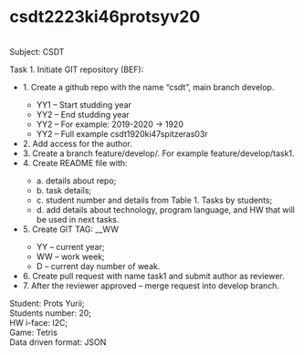 # csdt2223ki46protsyv20 
<br>
Subject: CSDT
<br>
<p>Task 1. Initiate GIT repository (BEF):</p>
<ul>
  <li>1. Create a github repo with the name “csdt<YY1YY2><group><student's full name><student's number>”, main branch develop.</li>
    <ul>
        <li>YY1 – Start studding year</li>
        <li>YY2 – End studding year</li>
        <li>YY2 – For example: 2019-2020 -> 1920</li>  
        <li>YY2 – Full example csdt1920ki47spitzeras03r</li>
    </ul>
  <li>2. Add access for the author.</li>
  <li>3. Create a branch feature/develop/<task number>. For example feature/develop/task1.</li>
  <li>4. Create README file with:</li>  
    <ul>
        <li>a. details about repo;</li>
        <li>b. task details;</li>
        <li>c. student number and details from Table 1. Tasks by students;</li>  
        <li>d. add details about technology, program language, and HW that will be used in next tasks.</li>
    </ul>    
  <li>5. Create GIT TAG: <PROJECT NAME>_<VERSION>_WW<YYWWD</li>  
    <ul>
        <li>YY – current year;</li>
        <li>WW – work week;</li>
        <li>D – current day number of weak.</li>  
    </ul>  
  <li>6. Create pull request with name task1 and submit author as reviewer.</li>  
  <li>7. After the reviewer approved – merge request into develop branch.</li>  
</ul>

Student:            Prots Yurii;
<br>
Students number:    20;
<br>
HW i-face:          I2C;
<br>
Game:               Tetris
<br>
Data driven format: JSON

